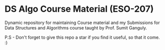 # DS Algo Course Material (ESO-207)
Dynamic repository for maintaining Course material and my Submissions for Data Structures and Algorithms course taught by Prof. Sumit Ganguly.

P.S - Don't forget to give this repo a star if you find it useful, so that it come. :)
